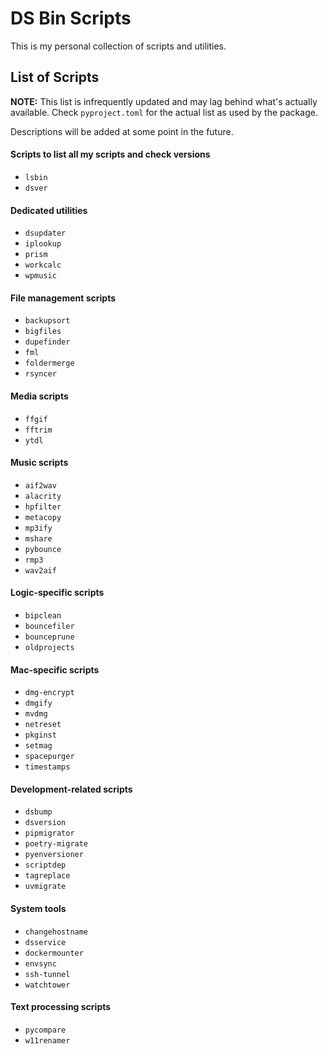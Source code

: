 # DS Bin Scripts

This is my personal collection of scripts and utilities.

## List of Scripts

**NOTE:** This list is infrequently updated and may lag behind what's actually available. Check `pyproject.toml` for the actual list as used by the package.

Descriptions will be added at some point in the future.

#### Scripts to list all my scripts and check versions
- `lsbin`
- `dsver`

#### Dedicated utilities
- `dsupdater`
- `iplookup`
- `prism`
- `workcalc`
- `wpmusic`

#### File management scripts
- `backupsort`
- `bigfiles`
- `dupefinder`
- `fml`
- `foldermerge`
- `rsyncer`

#### Media scripts
- `ffgif`
- `fftrim`
- `ytdl`

#### Music scripts
- `aif2wav`
- `alacrity`
- `hpfilter`
- `metacopy`
- `mp3ify`
- `mshare`
- `pybounce`
- `rmp3`
- `wav2aif`

#### Logic-specific scripts
- `bipclean`
- `bouncefiler`
- `bounceprune`
- `oldprojects`

#### Mac-specific scripts
- `dmg-encrypt`
- `dmgify`
- `mvdmg`
- `netreset`
- `pkginst`
- `setmag`
- `spacepurger`
- `timestamps`

#### Development-related scripts
- `dsbump`
- `dsversion`
- `pipmigrator`
- `poetry-migrate`
- `pyenversioner`
- `scriptdep`
- `tagreplace`
- `uvmigrate`

#### System tools
- `changehostname`
- `dsservice`
- `dockermounter`
- `envsync`
- `ssh-tunnel`
- `watchtower`

#### Text processing scripts
- `pycompare`
- `w11renamer`
